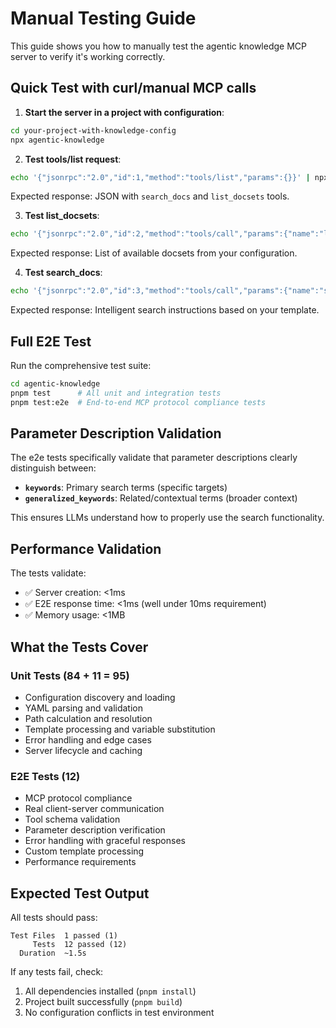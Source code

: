 # Manual Testing Guide

This guide shows you how to manually test the agentic knowledge MCP server to verify it's working correctly.

## Quick Test with curl/manual MCP calls

1. **Start the server in a project with configuration**:
```bash
cd your-project-with-knowledge-config
npx agentic-knowledge
```

2. **Test tools/list request**:
```bash
echo '{"jsonrpc":"2.0","id":1,"method":"tools/list","params":{}}' | npx agentic-knowledge
```

Expected response: JSON with `search_docs` and `list_docsets` tools.

3. **Test list_docsets**:
```bash
echo '{"jsonrpc":"2.0","id":2,"method":"tools/call","params":{"name":"list_docsets","arguments":{}}}' | npx agentic-knowledge
```

Expected response: List of available docsets from your configuration.

4. **Test search_docs**:
```bash
echo '{"jsonrpc":"2.0","id":3,"method":"tools/call","params":{"name":"search_docs","arguments":{"docset_id":"your-docset-id","keywords":"search terms","generalized_keywords":"related terms"}}}' | npx agentic-knowledge
```

Expected response: Intelligent search instructions based on your template.

## Full E2E Test

Run the comprehensive test suite:

```bash
cd agentic-knowledge
pnpm test      # All unit and integration tests
pnpm test:e2e  # End-to-end MCP protocol compliance tests
```

## Parameter Description Validation

The e2e tests specifically validate that parameter descriptions clearly distinguish between:

- **`keywords`**: Primary search terms (specific targets)
- **`generalized_keywords`**: Related/contextual terms (broader context)

This ensures LLMs understand how to properly use the search functionality.

## Performance Validation

The tests validate:
- ✅ Server creation: <1ms
- ✅ E2E response time: <1ms (well under 10ms requirement)  
- ✅ Memory usage: <1MB

## What the Tests Cover

### Unit Tests (84 + 11 = 95)
- Configuration discovery and loading
- YAML parsing and validation
- Path calculation and resolution
- Template processing and variable substitution
- Error handling and edge cases
- Server lifecycle and caching

### E2E Tests (12)
- MCP protocol compliance
- Real client-server communication
- Tool schema validation
- Parameter description verification
- Error handling with graceful responses
- Custom template processing
- Performance requirements

## Expected Test Output

All tests should pass:
```
Test Files  1 passed (1)
     Tests  12 passed (12)
  Duration  ~1.5s
```

If any tests fail, check:
1. All dependencies installed (`pnpm install`)
2. Project built successfully (`pnpm build`)
3. No configuration conflicts in test environment